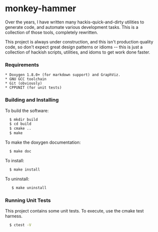 # monkey-hammer

Over the years, I have written many hackis-quick-and-dirty utilities to 
generate code, and automate various development tasks.  This is a collection
of those tools, completely rewritten.

This project is always under construction, and this isn't production quality code, so don't expect great design patterns or idioms -- this is just a collection of hackish scripts, utilities, and idoms to get work done faster.

### Requirements

    * Doxygen 1.8.0+ (for markdown support) and GraphViz.
    * GNU GCC toolchain
    * Git (obviously)
    * CPPUNIT (for unit tests)
     
### Building and Installing

To build the software:

```bash
  $ mkdir build
  $ cd build
  $ cmake ..
  $ make
```

To make the doxygen documentation: 

```bash
  $ make doc
```

To install:
```bash
  $ make install
```

To uninstall:
```bash
   $ make uninstall
```

### Running Unit Tests

This project contains some unit tests.  To execute, use the cmake
test harness.

```bash
  $ ctest -V
```
    